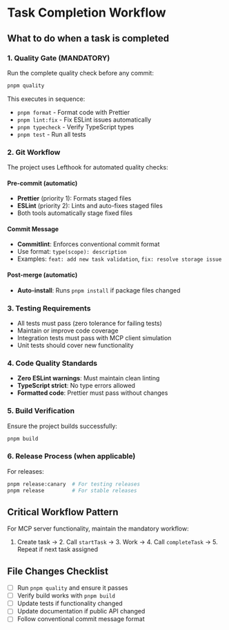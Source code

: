 # Task Completion Workflow

## What to do when a task is completed

### 1. Quality Gate (MANDATORY)

Run the complete quality check before any commit:

```bash
pnpm quality
```

This executes in sequence:

- `pnpm format` - Format code with Prettier
- `pnpm lint:fix` - Fix ESLint issues automatically
- `pnpm typecheck` - Verify TypeScript types
- `pnpm test` - Run all tests

### 2. Git Workflow

The project uses Lefthook for automated quality checks:

#### Pre-commit (automatic)

- **Prettier** (priority 1): Formats staged files
- **ESLint** (priority 2): Lints and auto-fixes staged files
- Both tools automatically stage fixed files

#### Commit Message

- **Commitlint**: Enforces conventional commit format
- Use format: `type(scope): description`
- Examples: `feat: add new task validation`, `fix: resolve storage issue`

#### Post-merge (automatic)

- **Auto-install**: Runs `pnpm install` if package files changed

### 3. Testing Requirements

- All tests must pass (zero tolerance for failing tests)
- Maintain or improve code coverage
- Integration tests must pass with MCP client simulation
- Unit tests should cover new functionality

### 4. Code Quality Standards

- **Zero ESLint warnings**: Must maintain clean linting
- **TypeScript strict**: No type errors allowed
- **Formatted code**: Prettier must pass without changes

### 5. Build Verification

Ensure the project builds successfully:

```bash
pnpm build
```

### 6. Release Process (when applicable)

For releases:

```bash
pnpm release:canary  # For testing releases
pnpm release         # For stable releases
```

## Critical Workflow Pattern

For MCP server functionality, maintain the mandatory workflow:

1. Create task → 2. Call `startTask` → 3. Work → 4. Call `completeTask` → 5. Repeat if next task assigned

## File Changes Checklist

- [ ] Run `pnpm quality` and ensure it passes
- [ ] Verify build works with `pnpm build`
- [ ] Update tests if functionality changed
- [ ] Update documentation if public API changed
- [ ] Follow conventional commit message format
